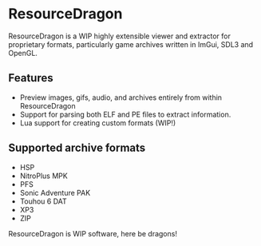 # ResourceDragon

ResourceDragon is a WIP highly extensible viewer and extractor for proprietary formats, particularly game archives written in ImGui, SDL3 and OpenGL.

## Features
- Preview images, gifs, audio, and archives entirely from within ResourceDragon
- Support for parsing both ELF and PE files to extract information.
- Lua support for creating custom formats (WIP!)

## Supported archive formats

- HSP
- NitroPlus MPK
- PFS
- Sonic Adventure PAK
- Touhou 6 DAT
- XP3
- ZIP

ResourceDragon is WIP software, here be dragons!
